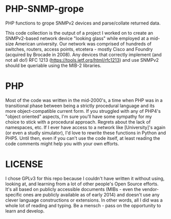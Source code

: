 PHP-SNMP-grope
==============

PHP functions to grope SNMPv2 devices and parse/collate returned data.

This code collection is the output of a project I worked on to create an
SNMPv2-based network device "looking glass" while employed at a mid-size
American university.  Our network was comprised of hundreds of switches,
routers, access points, etcetera - mostly Cisco and Foundry (acquired by
Brocade in 2008).  Any devices that correctly implement (and not all
do!) RFC 1213 (https://tools.ietf.org/html/rfc1213) and use SNMPv2
should be queriable using the MIB-2 libraries.

PHP
===

Most of the code was written in the mid-2000's, a time when PHP was in a
transitional phase between being a strictly procedural language and its
more object-compatible current form.  If you struggled with any of
PHP4's "object oriented" aspects, I'm sure you'll have some sympathy for
my choice to stick with a procedural approach.  Regrets about the lack
of namespaces, etc.  If I ever have access to a network like
[University]'s again (or even a studly simulator), I'd love to rewrite
these functions in Python and PHP5.  Until then, even if you can't use
the code itself, at least reading the code comments might help you with
your own efforts.

LICENSE
=======

I chose GPLv3 for this repo because I couldn't have written it without
using, looking at, and learning from a lot of other people's Open Source
efforts.  It's all based on publicly accessible documents (MIBs - even
the vendor-specific ones are publicly available as of early 2014) and
doesn't use any clever language constructions or extensions.  In other
words, all I did was a whole lot of reading and typing.  Be a mensch -
pass on the opportunity to learn and develop.


